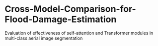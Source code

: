 # Cross-Model-Comparison-for-Flood-Damage-Estimation
Evaluation of effectiveness of self-attention and Transformer modules in multi-class aerial image segmentation 
